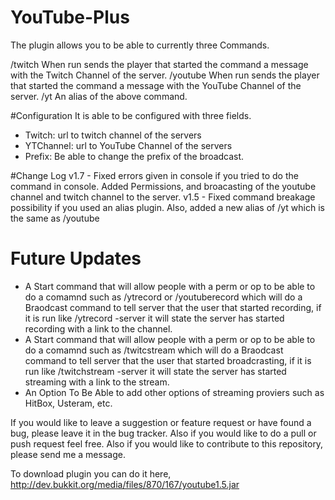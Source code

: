 # YouTube-Plus
The plugin allows you to be able to currently three Commands.

/twitch When run sends the player that started the command a message with the Twitch Channel of the server.
/youtube When run sends the player that started the command a message with the YouTube Channel of the server.
/yt An alias of the above command.

#Configuration
It is able to be configured with three fields.

* Twitch: url to twitch channel of the servers
* YTChannel: url to YouTube Channel of the servers
* Prefix: Be able to change the prefix of the broadcast.

#Change Log
v1.7 - Fixed errors given in console if you tried to do the command in console. Added Permissions, and broacasting of the youtube channel and twitch channel to the server.
v1.5 - Fixed command breakage possibility if you used an alias plugin. Also, added a new alias of /yt which is the same as /youtube

# Future Updates 
* A Start command that will allow people with a perm or op to be able to do a comamnd such as /ytrecord or /youtuberecord which will do a Braodcast command to tell server that the user that started recording, if it is run like /ytrecord -server it will state the server has started recording with a link to the channel.
* A Start command that will allow people with a perm or op to be able to do a comamnd such as /twitcstream which will do a Braodcast command to tell server that the user that started broadcrasting, if it is run like /twitchstream -server it will state the server has started streaming with a link to the stream.
* An Option To Be Able to add other options of streaming proviers such as HitBox, Usteram, etc.

If you would like to leave a suggestion or feature request or have found a bug, please leave it in the bug tracker. Also if you would like to do a pull or push request feel free. Also if you would like to contribute to this repository, please send me a message.


To download plugin you can do it here, http://dev.bukkit.org/media/files/870/167/youtube1.5.jar
